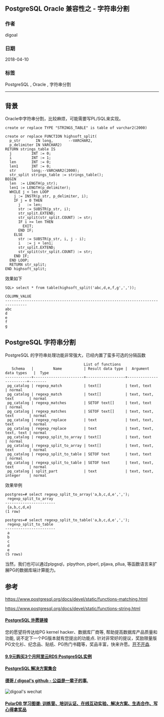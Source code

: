 ## PostgreSQL Oracle 兼容性之 - 字符串分割  
                                                             
### 作者                                                             
digoal                                                             
                                                             
### 日期                                                             
2018-04-10                                                           
                                                             
### 标签                                                             
PostgreSQL , Oracle , 字符串分割   
                                                             
----                                                             
                                                             
## 背景      
Oracle中字符串分割，比较麻烦，可能需要写PL/SQL来实现。  
  
```  
create or replace TYPE "STRINGS_TABLE" is table of varchar2(2000)  
  
create or replace FUNCTION highsoft_split(  
  p_str       IN long,       --VARCHAR2,  
  p_delimiter IN VARCHAR2)  
RETURN strings_table IS  
  j         INT := 0;  
  i         INT := 1;  
  len       INT := 0;  
  len1      INT := 0;  
  str       long;--VARCHAR2(2000);  
  str_split strings_table := strings_table();  
BEGIN  
  len  := LENGTH(p_str);  
  len1 := LENGTH(p_delimiter);  
  WHILE j < len LOOP  
    j := INSTR(p_str, p_delimiter, i);  
    IF j = 0 THEN  
      j   := len;  
      str := SUBSTR(p_str, i);  
      str_split.EXTEND;  
      str_split(str_split.COUNT) := str;  
      IF i >= len THEN  
        EXIT;  
      END IF;  
    ELSE  
      str := SUBSTR(p_str, i, j - i);  
      i   := j + len1;  
      str_split.EXTEND;  
      str_split(str_split.COUNT) := str;  
    END IF;  
  END LOOP;  
  RETURN str_split;  
END highsoft_split;  
```  
  
效果如下  
  
```  
SQL> select * from table(highsoft_split('abc,d,e,f,g',','));  
  
COLUMN_VALUE  
--------------------------------------------------------------------------------  
abc  
d  
e  
f  
g  
```  
  
## PostgreSQL 字符串分割  
PostgreSQL 的字符串处理功能非常强大，已经内置了蛮多可选的分隔函数  
  
```  
                                    List of functions  
   Schema   |         Name          | Result data type |  Argument data types   |  Type    
------------+-----------------------+------------------+------------------------+--------  
 pg_catalog | regexp_match          | text[]           | text, text             | normal  
 pg_catalog | regexp_match          | text[]           | text, text, text       | normal  
 pg_catalog | regexp_matches        | SETOF text[]     | text, text             | normal  
 pg_catalog | regexp_matches        | SETOF text[]     | text, text, text       | normal  
 pg_catalog | regexp_replace        | text             | text, text, text       | normal  
 pg_catalog | regexp_replace        | text             | text, text, text, text | normal  
 pg_catalog | regexp_split_to_array | text[]           | text, text             | normal  
 pg_catalog | regexp_split_to_array | text[]           | text, text, text       | normal  
 pg_catalog | regexp_split_to_table | SETOF text       | text, text             | normal  
 pg_catalog | regexp_split_to_table | SETOF text       | text, text, text       | normal  
 pg_catalog | split_part            | text             | text, text, integer    | normal  
```  
  
效果举例  
  
```  
postgres=# select regexp_split_to_array('a,b,c,d,e',',');  
 regexp_split_to_array   
-----------------------  
 {a,b,c,d,e}  
(1 row)  
  
postgres=# select regexp_split_to_table('a,b,c,d,e',',');  
 regexp_split_to_table   
-----------------------  
 a  
 b  
 c  
 d  
 e  
(5 rows)  
```  
  
当然，我们也可以通过plpgsql，plpython, plperl, pljava, pllua, 等函数语言来扩展PG的数据库端计算能力。  
  
  
## 参考  
  
https://www.postgresql.org/docs/devel/static/functions-matching.html  
  
https://www.postgresql.org/docs/devel/static/functions-string.html  
  
  
  
  
  
  
  
  
  
  
  
  
  
  
  
  
  
  
  
  
  
  
  
  
  
  
  
  
  
  
  
  
  
  
  
  
  
  
  
  
  
  
  
  
  
  
  
  
  
  
  
  
  
  
  
  
  
  
  
  
  
  
  
  
  
  
  
  
  
  
  
  
  
#### [PostgreSQL 许愿链接](https://github.com/digoal/blog/issues/76 "269ac3d1c492e938c0191101c7238216")
您的愿望将传达给PG kernel hacker、数据库厂商等, 帮助提高数据库产品质量和功能, 说不定下一个PG版本就有您提出的功能点. 针对非常好的提议，奖励限量版PG文化衫、纪念品、贴纸、PG热门书籍等，奖品丰富，快来许愿。[开不开森](https://github.com/digoal/blog/issues/76 "269ac3d1c492e938c0191101c7238216").  
  
  
#### [9.9元购买3个月阿里云RDS PostgreSQL实例](https://www.aliyun.com/database/postgresqlactivity "57258f76c37864c6e6d23383d05714ea")
  
  
#### [PostgreSQL 解决方案集合](https://yq.aliyun.com/topic/118 "40cff096e9ed7122c512b35d8561d9c8")
  
  
#### [德哥 / digoal's github - 公益是一辈子的事.](https://github.com/digoal/blog/blob/master/README.md "22709685feb7cab07d30f30387f0a9ae")
  
  
![digoal's wechat](../pic/digoal_weixin.jpg "f7ad92eeba24523fd47a6e1a0e691b59")
  
  
#### [PolarDB 学习图谱: 训练营、培训认证、在线互动实验、解决方案、生态合作、写心得拿奖品](https://www.aliyun.com/database/openpolardb/activity "8642f60e04ed0c814bf9cb9677976bd4")
  
